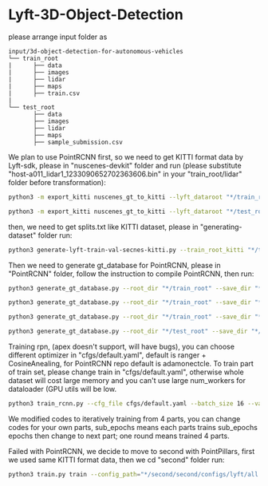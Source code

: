 # Lyft-3D-Object-Detection
please arrange input folder as 
```plain
input/3d-object-detection-for-autonomous-vehicles
└── train_root
|      ├── data
|      ├── images
|      ├── lidar
|      ├── maps
|      ├── train.csv
|
└── test_root
       ├── data
       ├── images
       ├── lidar
       ├── maps
       ├── sample_submission.csv
```
We plan to use PointRCNN first, so we need to get KITTI format data by Lyft-sdk, please in "nuscenes-devkit" folder and run (please substitute "host-a011_lidar1_1233090652702363606.bin" in your "train_root/lidar" folder before transformation):
```bash
python3 -m export_kitti nuscenes_gt_to_kitti --lyft_dataroot "*/train_root" --table_folder "*/train_root/data" --store_dataroot "*/train_root/KITTI"

```
```bash
python3 -m export_kitti nuscenes_gt_to_kitti --lyft_dataroot "*/test_root" --table_folder "*/test_root/data" --store_dataroot "*/test_root/KITTI"

```
then, we need to get splits.txt like KITTI dataset, please in "generating-dataset" folder run:
```bash
python3 generate-lyft-train-val-secnes-kitti.py --train_root_kitti "*/train_root/KITTI" --test_root_kitti "*/test_root/KITTI"
```
Then we need to generate gt_database for PointRCNN, please in "PointRCNN" folder, follow the instruction to compile PointRCNN, then run:
```bash
python3 generate_gt_database.py --root_dir "*/train_root" --save_dir "*/train_root/KITTI/gt_database" --class_name Lyft --split train

```
```bash
python3 generate_gt_database.py --root_dir "*/train_root" --save_dir "*/train_root/KITTI/gt_database" --class_name Lyft --split train_val

```
```bash
python3 generate_gt_database.py --root_dir "*/train_root" --save_dir "*/train_root/KITTI/gt_database" --class_name Lyft --split val

```
```bash
python3 generate_gt_database.py --root_dir "*/test_root" --save_dir "*/test_root/KITTI/gt_database" --class_name Lyft --split test

```
Training rpn, (apex doesn't support, will have bugs), you can choose different optimizer in "cfgs/default.yaml", default is ranger + CosineAnealing, for PointRCNN repo default is adamonectcle. To train part of train set, please change train in "cfgs/default.yaml", otherwise whole dataset will cost large memory and you can't use large num_workers for dataloader (GPU utils will be low.
```bash
python3 train_rcnn.py --cfg_file cfgs/default.yaml --batch_size 16 --valid_batch_size 32 --train_mode rpn --data_root "*/train_root" --gt_database "*/train_root/KITTI/gt_database/train_part_1_gt_database_3level_emergency_vehicle.pkl" --output "*/train_root/KITTI/output" --pretrain_model "*/train_root/KITTI/output/rpn/default/ckpt/*.pth" --rpn_ckpt "*/train_root/KITTI/output/rpn/default/ckpt/*.pth"--epochs 100 --sub_epochs 5 --start_round * --start_part * --workers 4

```
We modified codes to iteratively training from 4 parts, you can change codes for your own parts, sub_epochs means each parts trains sub_epochs epochs then change to next part; one round means trained 4 parts. 

Failed with PointRCNN, we decide to move to second with PointPillars, first we used same KITTI format data, then we cd "second" folder run:
```bash
python3 train.py train --config_path="*/second/second/configs/lyft/all.fhd.config" --model_dir= "*/model/second/PointPillars"
```
